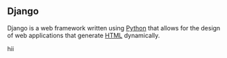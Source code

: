 ## Django



Django is a web framework written using [Python](/wiki/Python) that allows for the design of web applications that generate [HTML](/wiki/HTML) dynamically.

hii